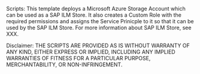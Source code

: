 Scripts: 
This template deploys a Microsoft Azure Storage Account which can be used as a SAP ILM Store. It also creates a Custom Role with the required permissions and assigns the Service Prinicple to it so that it can be used by the SAP ILM Store. For more information about SAP ILM Store, see XXX.

Disclaimer: 
THE SCRIPTS ARE PROVIDED AS IS WITHOUT WARRANTY OF ANY KIND, EITHER EXPRESS OR IMPLIED, INCLUDING ANY IMPLIED WARRANTIES OF FITNESS FOR A PARTICULAR PURPOSE, MERCHANTABILITY, OR NON-INFRINGEMENT.
